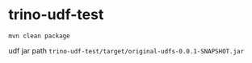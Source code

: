 trino-udf-test
===

```shell
mvn clean package
```

udf jar path `trino-udf-test/target/original-udfs-0.0.1-SNAPSHOT.jar`